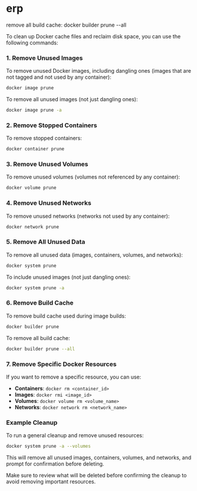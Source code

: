 # erp

remove all build cache:
docker builder prune --all


To clean up Docker cache files and reclaim disk space, you can use the following commands:

### 1. Remove Unused Images
To remove unused Docker images, including dangling ones (images that are not tagged and not used by any container):
```bash
docker image prune
```
To remove all unused images (not just dangling ones):
```bash
docker image prune -a
```

### 2. Remove Stopped Containers
To remove stopped containers:
```bash
docker container prune
```

### 3. Remove Unused Volumes
To remove unused volumes (volumes not referenced by any container):
```bash
docker volume prune
```

### 4. Remove Unused Networks
To remove unused networks (networks not used by any container):
```bash
docker network prune
```

### 5. Remove All Unused Data
To remove all unused data (images, containers, volumes, and networks):
```bash
docker system prune
```
To include unused images (not just dangling ones):
```bash
docker system prune -a
```

### 6. Remove Build Cache
To remove build cache used during image builds:
```bash
docker builder prune
```
To remove all build cache:
```bash
docker builder prune --all
```

### 7. Remove Specific Docker Resources
If you want to remove a specific resource, you can use:
- **Containers**: `docker rm <container_id>`
- **Images**: `docker rmi <image_id>`
- **Volumes**: `docker volume rm <volume_name>`
- **Networks**: `docker network rm <network_name>`

### Example Cleanup
To run a general cleanup and remove unused resources:
```bash
docker system prune -a --volumes
```
This will remove all unused images, containers, volumes, and networks, and prompt for confirmation before deleting.

Make sure to review what will be deleted before confirming the cleanup to avoid removing important resources.